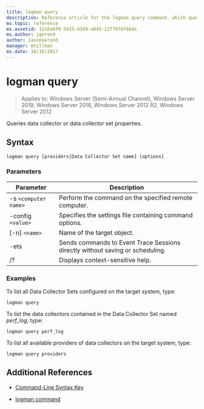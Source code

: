 ```yaml
---
title: logman query
description: Reference article for the logman query command, which queries data collector or data collector set properties.
ms.topic: reference
ms.assetid: 1116a0f0-5415-4369-a045-12f79f8f66de
ms.author: jgerend
author: JasonGerend
manager: mtillman
ms.date: 10/16/2017
---
```


# logman query

> Applies to: Windows Server (Semi-Annual Channel), Windows Server 2019, Windows Server 2016, Windows Server 2012 R2, Windows Server 2012

Queries data collector or data collector set properties.

## Syntax

```
logman query [providers|Data Collector Set name] [options]
```

### Parameters

| Parameter | Description |
| --------- | ----------- |
| -s `<computer name>` | Perform the command on the specified remote computer. |
| -config `<value>` | Specifies the settings file containing command options. |
| [-n] `<name>` | Name of the target object. |
| -ets | Sends commands to Event Trace Sessions directly without saving or scheduling. |
| /? | Displays context-sensitive help. |

### Examples

To list all Data Collector Sets configured on the target system, type:

```
logman query
```

To list the data collectors contained in the Data Collector Set named *perf_log*, type:

```
logman query perf_log
```

To list all available providers of data collectors on the target system, type:

```
logman query providers
```

## Additional References

- [Command-Line Syntax Key](command-line-syntax-key.md)

- [logman command](logman.md)
